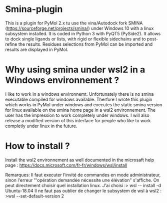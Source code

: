 # Smina-plugin
This is a plugin for PyMol 2.x tu use the vina/Autodock fork SMINA (https://sourceforge.net/projects/smina/) under Windows 10 with a linux subsystem installed. It is coded in Python 3 with PyQT5 (PySide2). It allows to dock single ligands or lists, with rigid or flexible sidechains and to post-refine the results. Residues selections from PyMol can be  imported and results are displayed in PyMol.   
# Why using smina under wsl2 in a Windows environnement ?
I like to work in a windows environnemt. Unfortunately there is no smina executable compiled for windows available. Therfore I wrote this plugin which works in PyMol under windows and executes the static smina version for linux available on the smina home page in a wsl2 environnement. The user has the impression to work completely under windows. I will also release a modified version of this interface for people who like to work completly under linux in the future. 
# How to install ?
Install the wsl2 environnement as well documented in the microsaft help page : https://docs.microsoft.com/fr-fr/windows/wsl/install

Remarques:
Il faut executer l'invité de commandes en mode administrateur, sinon l'erreur "'opération demandée nécessite une élévation" s'affiche.
On peut directement choisir quel installation linux. J'ai choisi :> wsl -- install -d Ubuntu-18.04
Il ne faut pas oublier de changer le subsystem de wsl à wsl2 : >wsl --set-default-version 2

